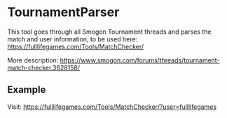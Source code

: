 # TournamentParser

This tool goes through all Smogon Tournament threads and parses the match and user information, to be used here: <https://fulllifegames.com/Tools/MatchChecker/>

More description: <https://www.smogon.com/forums/threads/tournament-match-checker.3628158/>

## Example

Visit: <https://fulllifegames.com/Tools/MatchChecker/?user=fulllifegames>
